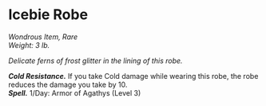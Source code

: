 # Icebie Robe
*Wondrous Item, Rare*  
*Weight: 3 lb.*  

*Delicate ferns of frost glitter in the lining of this robe.*

***Cold Resistance.*** If you take Cold damage while wearing this robe, the robe reduces the damage you take by 10.  
***Spell.*** 1/Day: Armor of Agathys (Level 3)